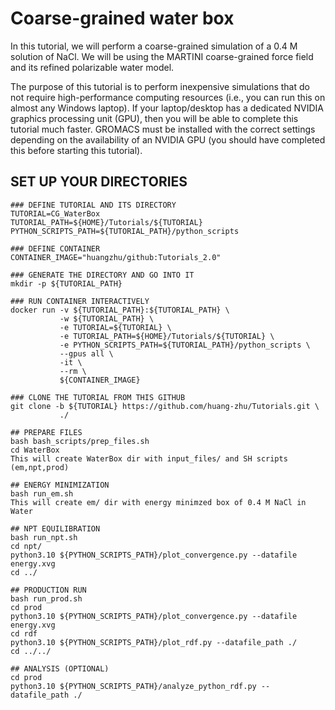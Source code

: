 # Coarse-grained water box

In this tutorial, we will perform a coarse-grained simulation of a 0.4 M solution of NaCl. We will be using the MARTINI coarse-grained force field and its refined polarizable water model.

The purpose of this tutorial is to perform  inexpensive simulations that do not require high-performance computing resources (i.e., you can run this on almost any Windows laptop). If your laptop/desktop has a dedicated NVIDIA graphics processing unit (GPU), then you will be able to complete this tutorial much faster. GROMACS must be installed with the correct settings depending on the availability of an NVIDIA GPU (you should have completed this before starting this tutorial).

## SET UP YOUR DIRECTORIES
```
### DEFINE TUTORIAL AND ITS DIRECTORY
TUTORIAL=CG_WaterBox
TUTORIAL_PATH=${HOME}/Tutorials/${TUTORIAL}
PYTHON_SCRIPTS_PATH=${TUTORIAL_PATH}/python_scripts

### DEFINE CONTAINER 
CONTAINER_IMAGE="huangzhu/github:Tutorials_2.0"

### GENERATE THE DIRECTORY AND GO INTO IT
mkdir -p ${TUTORIAL_PATH}

### RUN CONTAINER INTERACTIVELY 
docker run -v ${TUTORIAL_PATH}:${TUTORIAL_PATH} \
           -w ${TUTORIAL_PATH} \
           -e TUTORIAL=${TUTORIAL} \
           -e TUTORIAL_PATH=${HOME}/Tutorials/${TUTORIAL} \
           -e PYTHON_SCRIPTS_PATH=${TUTORIAL_PATH}/python_scripts \
           --gpus all \
           -it \
           --rm \
           ${CONTAINER_IMAGE} 

### CLONE THE TUTORIAL FROM THIS GITHUB
git clone -b ${TUTORIAL} https://github.com/huang-zhu/Tutorials.git \
           ./

## PREPARE FILES
bash bash_scripts/prep_files.sh
cd WaterBox
This will create WaterBox dir with input_files/ and SH scripts (em,npt,prod)

## ENERGY MINIMIZATION
bash run_em.sh
This will create em/ dir with energy minimzed box of 0.4 M NaCl in Water

## NPT EQUILIBRATION
bash run_npt.sh
cd npt/
python3.10 ${PYTHON_SCRIPTS_PATH}/plot_convergence.py --datafile energy.xvg
cd ../

## PRODUCTION RUN
bash run_prod.sh
cd prod
python3.10 ${PYTHON_SCRIPTS_PATH}/plot_convergence.py --datafile energy.xvg
cd rdf
python3.10 ${PYTHON_SCRIPTS_PATH}/plot_rdf.py --datafile_path ./
cd ../../

## ANALYSIS (OPTIONAL)
cd prod
python3.10 ${PYTHON_SCRIPTS_PATH}/analyze_python_rdf.py --datafile_path ./
```

